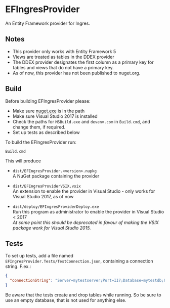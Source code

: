 ﻿# EFIngresProvider

An Entity Framework provider for Ingres.

## Notes

- This provider only works with Entity Framework 5
- Views are treated as tables in the DDEX provider
- The DDEX provider designates the first column as a primary key for tables and views that do not have a primary key.
- As of now, this provider has not been published to nuget.org.

## Build

Before building EFIngresProvider please:

- Make sure [nuget.exe](https://dist.nuget.org/win-x86-commandline/latest/nuget.exe) is in the path
- Make sure Visual Studio 2017 is installed
- Check the paths for `MSBuild.exe` and `devenv.com` in `Build.cmd`, and change them, if required.
- Set up tests as described below

To build the EFIngresProvider run:

```
Build.cmd
```

This will produce

- `dist/EFIngresProvider.<version>.nupkg`   
  A NuGet package containing the provider

- `dist/EFIngresProviderVSIX.vsix`   
  An extension to enable the provider in Visual Studio - only works for Visual Studio 2017, as of now

- `dist/deploy/EFIngresProviderDeploy.exe`   
  Run this program as administrator to enable the provider in Visual Studio < 2017   
  _At some point this should be deprecated in favour of making the VSIX package work for Visual Studio 2015._

## Tests

To set up tests, add a file named `EFIngresProvider.Tests/TestConnection.json`, containing a connection string. F.ex.:

```json
{
  "connectionString": "Server=mytestserver;Port=II7;Database=mytestdb;User ID=me;Password=my-password;VnodeUsage=connect"
}
```

Be aware that the tests create and drop tables while running. So be sure to use an empty database, that is not used for anything else.
